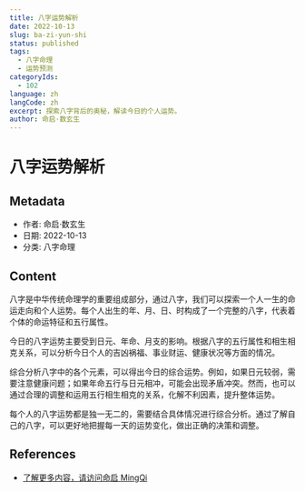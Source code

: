 ```yaml
---
title: 八字运势解析
date: 2022-10-13
slug: ba-zi-yun-shi
status: published
tags:
  - 八字命理
  - 运势预测
categoryIds:
  - 102
language: zh
langCode: zh
excerpt: 探索八字背后的奥秘，解读今日的个人运势。
author: 命启·数玄生
---
```


# 八字运势解析

## Metadata
- 作者: 命启·数玄生
- 日期: 2022-10-13
- 分类: 八字命理

## Content

八字是中华传统命理学的重要组成部分，通过八字，我们可以探索一个人一生的命运走向和个人运势。每个人出生的年、月、日、时构成了一个完整的八字，代表着个体的命运特征和五行属性。

今日的八字运势主要受到日元、年命、月支的影响。根据八字的五行属性和相生相克关系，可以分析今日个人的吉凶祸福、事业财运、健康状况等方面的情况。

综合分析八字中的各个元素，可以得出今日的综合运势。例如，如果日元较弱，需要注意健康问题；如果年命五行与日元相冲，可能会出现矛盾冲突。然而，也可以通过合理的调整和运用五行相生相克的关系，化解不利因素，提升整体运势。

每个人的八字运势都是独一无二的，需要结合具体情况进行综合分析。通过了解自己的八字，可以更好地把握每一天的运势变化，做出正确的决策和调整。

## References
- [了解更多内容，请访问命启 MingQi](https://www.mingqi.me)